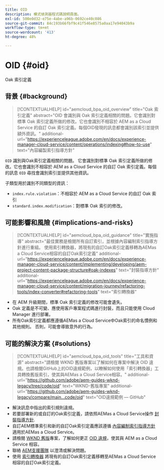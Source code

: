 ```yaml
---
title: OID
description: 模式偵測器程式碼說明頁面。
exl-id: 500e0d32-e75e-4abe-a96b-0692ce40c086
source-git-commit: 84c193b66fbf9c41f546e8575a0aa17e94043b9a
workflow-type: tm+mt
source-wordcount: '413'
ht-degree: 48%

---
```


# OID {#oid}

Oak 索引定義

## 背景 {#background}

>[!CONTEXTUALHELP]
>id="aemcloud_bpa_oid_overview"
>title="Oak 索引定義"
>abstract="OID 會識別與 Oak 索引定義相關的問題。它會識別對標準 Oak 索引定義所做的修改。它也會識別不相容於 AEM as a Cloud Service 的自訂 Oak 索引定義。每個OID發現的訊息都會識別該索引並提供額外資訊。"
>additional-url="https://experienceleague.adobe.com/en/docs/experience-manager-cloud-service/content/operations/indexing#how-to-use" text="內容編製索引指導方針"

`OID`  識別與Oak索引定義相關的問題。 它會識別對標準 Oak 索引定義所做的修改。它也會識別不相容於 AEM as a Cloud Service 的自訂 Oak 索引定義。每個的訊息 `OID` 尋找會識別索引並提供其他資訊。

子類型用於識別不同類型的資訊：

* `index.rule.violation`：不相容於 AEM as a Cloud Service 的自訂 Oak 索引
* `standard.index.modification`：對標準 Oak 索引的修改。

## 可能影響和風險 {#implications-and-risks}

>[!CONTEXTUALHELP]
>id="aemcloud_bpa_oid_guidance"
>title="實施指導"
>abstract="最佳實務是檢閱所有自訂索引，並根據內容編制索引指導方針進行重組。 使用索引轉換器，將現有的自訂Oak索引定義移轉為AEMas a Cloud Service相容的自訂Oak索引定義"
>additional-url="https://experienceleague.adobe.com/en/docs/experience-manager-cloud-service/content/implementing/developing/aem-project-content-package-structure#oak-indexes" text="封裝指導方針"
>additional-url="https://experienceleague.adobe.com/en/docs/experience-manager-cloud-service/content/migration-journey/refactoring-tools/index-converter#refactoring-tools" text="索引轉換器"

* 在 AEM 升級期間，標準 Oak 索引定義的修改可能會遺失。
* Oak 定義是不可變、應使用客戶專案程式碼進行封裝，而且只能使用 Cloud Manager 進行部署。
* 所有Oak索引定義都應遵循AEMas a Cloud Service中Oak索引的命名慣例和其他規則。 否則，可能會導致意外的行為。

## 可能的解決方案 {#solutions}

>[!CONTEXTUALHELP]
>id="aemcloud_bpa_oid_tools"
>title="工具和資源"
>abstract="請檢閱 WKND 舊版專案以了解如何在專案中解決 OID 違規。也請檢閱GitHub上的OID違規範例，以瞭解如何使用「索引轉換器」工具轉換舊版索引，使其與AEMas a Cloud Service相容。"
>additional-url="https://github.com/adobe/aem-guides-wknd-legacy/tree/code/oid" text="WKND-舊版專案"
>additional-url="https://github.com/adobe/aem-guides-wknd-legacy/compare/main...code/oid" text="OID違規範例 — GitHub"

* 解決訊息中指出的索引規則違規。
* 若要部署新的或自訂的Oak索引定義，請依照AEMas a Cloud Service操作 [封裝指導方針](https://experienceleague.adobe.com/en/docs/experience-manager-cloud-service/content/implementing/developing/aem-project-content-package-structure).
* 自訂AEM標準索引和新的自訂Oak索引定義應該遵循 [內容編制索引指導方針](https://experienceleague.adobe.com/en/docs/experience-manager-cloud-service/content/operations/indexing#preparing-the-new-index-definition) 適用於AEMas a Cloud Service。
* 請檢閱 [WKND 舊版](https://github.com/adobe/aem-guides-wknd-legacy/tree/code/oid)專案，了解如何更正 [OID 違規](https://github.com/adobe/aem-guides-wknd-legacy/compare/main...code/oid)，使其與 AEM as a Cloud Service 相容。
* 聯絡 [AEM支援團隊](https://helpx.adobe.com/tw/enterprise/using/support-for-experience-cloud.html) 以澄清或解決問題。
* 使用 [索引轉換器](https://experienceleague.adobe.com/en/docs/experience-manager-cloud-service/content/migration-journey/refactoring-tools/index-converter#refactoring-tools) 將現有的自訂Oak索引定義移轉至AEMas a Cloud Service相容的自訂Oak索引定義。
